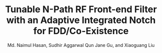 ---
type: conference
title: Tunable N-Path RF Front-end Filter with an Adaptive Integrated Notch for FDD/Co-Existence
author: Md. Naimul Hasan, Sudhir Aggarwal Qun Jane Gu, and Xiaoguang Liu
journal:
volume:
number:
year: 2015
month: Aug.
doi: 10.1109/MWSCAS.2015.7282050
pages:
publisher:
booktitle: IEEE International Midwest Symposium on Circuits and Systems (MWSCAS)
note:
sort_key: 201508
topic: n-path
---